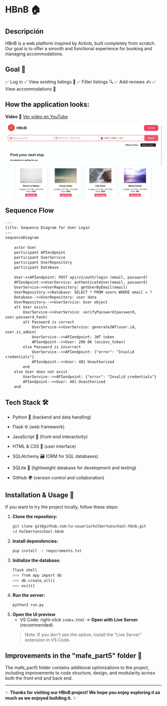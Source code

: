 # HBnB 🏠

## Descripción

HBnB is a web platform inspired by Airbnb, built completely from scratch. Our goal is to offer a smooth and functional experience for booking and managing accommodations.

## Goal 📌

✅ Log in
✅ View existing listings 🏡
✅ Filter listings 🔍
✅ Add reviews ✍️
✅ View accommodations 🏨

## How the application looks:

**Video**
🔗 [Ver video en YouTube](https://youtu.be/g8apjaBVCFA)

![HBnB Preview](images/HBNB.png)

## Sequence Flow

```mermaid
---
title: Sequence Diagram for User Login
---
sequenceDiagram

    actor User
    participant APIendpoint
    participant UserService
    participant UserRepository
    participant Database

    User->>APIendpoint: POST api/v1/auth/login (email, password)
    APIendpoint->>UserService: authenticateUser(email, password)
    UserService->>UserRepository: getUserByEmail(email)
    UserRepository->>Database: SELECT * FROM users WHERE email = ?
    Database-->>UserRepository: user data
    UserRepository-->>UserService: User object
    alt User exists
        UserService->>UserService: verifyPassword(password, user.password_hash)
        alt Password is correct
            UserService->>UserService: generateJWT(user.id, user.is_admin)
            UserService-->>APIendpoint: JWT token
            APIendpoint-->>User: 200 OK (access_token)
        else Password is incorrect
            UserService-->>APIendpoint: {"error": "Invalid credentials"}
            APIendpoint-->>User: 401 Unauthorized
        end
    else User does not exist
        UserService-->>APIendpoint: {"error": "Invalid credentials"}
        APIendpoint-->>User: 401 Unauthorized
    end
```

## Tech Stack 🛠️

- Python 🐍 (backend and data handling)

- Flask 🌐 (web framework)

- JavaScript 📜 (front-end interactivity)

- HTML & CSS 🎨 (user interface)

- SQLAlchemy 🗃️ (ORM for SQL databases)

- SQLite 💾 (lightweight database for development and testing)

- GitHub 🌍 (version control and collaboration)

## Installation & Usage 🚀
If you want to try the project locally, follow these steps:

1. **Clone the repository:**
   ```bash
   git clone git@github.com:tu-usuario/holbertonschool-hbnb.git
   cd holbertonschool-hbnb
   ```
2. **Install dependencies:**
   ```bash
   pip install -r requirements.txt
   ```
3. **Initialize the database:**
   ```bash
   flask shell
   >>> from app import db
   >>> db.create_all()
   >>> exit()
   ```
4. **Run the server:**
   ```bash
   python3 run.py
   ```
5. **Open the UI preview**
   - VS Code: right-click `index.html` → **Open with Live Server** (recommended)
   > Note: If you don't see the option, install the “Live Server” extension in VS Code.

## Improvements in the "mafe_part5" folder 💪

The mafe_part5 folder contains additional optimizations to the project, including improvements to code structure, design, and modularity across both the front end and back end.

---

✨ **Thanks for visiting our HBnB project! We hope you enjoy exploring it as much as we enjoyed building it.** ✨

